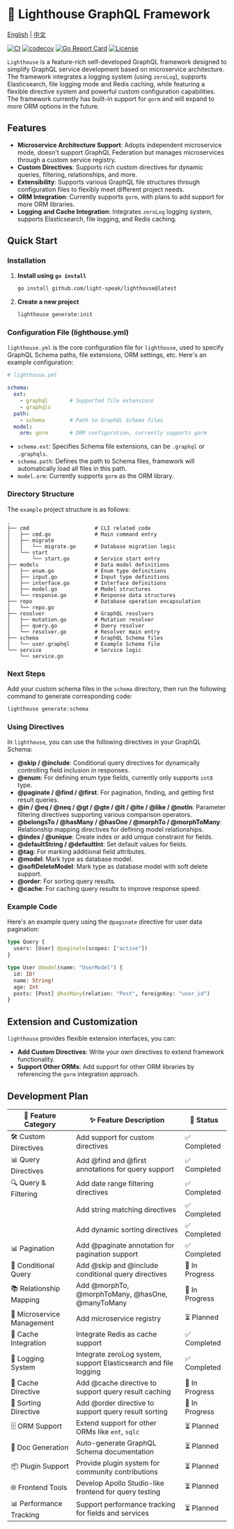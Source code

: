 # **🚢 Lighthouse GraphQL Framework**

[English](https://github.com/light-speak/lighthouse/blob/main/README.md) | [中文](https://github.com/light-speak/lighthouse/blob/main/README_zh.md)

[![CI](https://github.com/light-speak/lighthouse/actions/workflows/main.yml/badge.svg)](https://github.com/light-speak/lighthouse/actions/workflows/main.yml)
[![codecov](https://codecov.io/gh/light-speak/lighthouse/branch/main/graph/badge.svg)](https://codecov.io/gh/light-speak/lighthouse)
[![Go Report Card](https://goreportcard.com/badge/github.com/light-speak/lighthouse)](https://goreportcard.com/report/github.com/light-speak/lighthouse)
[![License](https://img.shields.io/badge/License-Apache%202.0-blue.svg)](https://opensource.org/licenses/Apache-2.0)

`Lighthouse` is a feature-rich self-developed GraphQL framework designed to simplify GraphQL service development based on microservice architecture. The framework integrates a logging system (using `zeroLog`), supports Elasticsearch, file logging mode and Redis caching, while featuring a flexible directive system and powerful custom configuration capabilities. The framework currently has built-in support for `gorm` and will expand to more ORM options in the future.

## Features

- **Microservice Architecture Support**: Adopts independent microservice mode, doesn't support GraphQL Federation but manages microservices through a custom service registry.
- **Custom Directives**: Supports rich custom directives for dynamic queries, filtering, relationships, and more.
- **Extensibility**: Supports various GraphQL file structures through configuration files to flexibly meet different project needs.
- **ORM Integration**: Currently supports `gorm`, with plans to add support for more ORM libraries.
- **Logging and Cache Integration**: Integrates `zeroLog` logging system, supports Elasticsearch, file logging, and Redis caching.

## Quick Start

### Installation

1. **Install using `go install`**

   ```bash
   go install github.com/light-speak/lighthouse@latest
   ```

2. **Create a new project**

   ```bash
   lighthouse generate:init
   ```

### Configuration File (lighthouse.yml)

`lighthouse.yml` is the core configuration file for `lighthouse`, used to specify GraphQL Schema paths, file extensions, ORM settings, etc. Here's an example configuration:

```yaml
# lighthouse.yml

schema:
  ext:
    - graphql       # Supported file extensions
    - graphqls
  path:
    - schema        # Path to GraphQL Schema files
  model:
    orm: gorm       # ORM configuration, currently supports gorm
```

- `schema.ext`: Specifies Schema file extensions, can be `.graphql` or `.graphqls`.
- `schema.path`: Defines the path to Schema files, framework will automatically load all files in this path.
- `model.orm`: Currently supports `gorm` as the ORM library.

### Directory Structure

The `example` project structure is as follows:

```plaintext
.
├── cmd                     # CLI related code
│   ├── cmd.go              # Main command entry
│   ├── migrate
│   │   └── migrate.go      # Database migration logic
│   └── start
│       └── start.go        # Service start entry
├── models                  # Data model definitions
│   ├── enum.go             # Enum type definitions
│   ├── input.go            # Input type definitions
│   ├── interface.go        # Interface definitions
│   ├── model.go            # Model structures
│   └── response.go         # Response data structures
├── repo                    # Database operation encapsulation
│   └── repo.go
├── resolver                # GraphQL resolvers
│   ├── mutation.go         # Mutation resolver
│   ├── query.go            # Query resolver
│   └── resolver.go         # Resolver main entry
├── schema                  # GraphQL Schema files
│   └── user.graphql        # Example Schema file
└── service                 # Service logic
    └── service.go
```

### Next Steps

Add your custom schema files in the `schema` directory, then run the following command to generate corresponding code:

```bash
lighthouse generate:schema
```

### Using Directives

In `lighthouse`, you can use the following directives in your GraphQL Schema:

- **@skip / @include**: Conditional query directives for dynamically controlling field inclusion in responses.
- **@enum**: For defining enum type fields, currently only supports `int8` type.
- **@paginate / @find / @first**: For pagination, finding, and getting first result queries.
- **@in / @eq / @neq / @gt / @gte / @lt / @lte / @like / @notIn**: Parameter filtering directives supporting various comparison operators.
- **@belongsTo / @hasMany / @hasOne / @morphTo / @morphToMany**: Relationship mapping directives for defining model relationships.
- **@index / @unique**: Create index or add unique constraint for fields.
- **@defaultString / @defaultInt**: Set default values for fields.
- **@tag**: For marking additional field attributes.
- **@model**: Mark type as database model.
- **@softDeleteModel**: Mark type as database model with soft delete support.
- **@order**: For sorting query results.
- **@cache**: For caching query results to improve response speed.

### Example Code

Here's an example query using the `@paginate` directive for user data pagination:

```graphql
type Query {
  users: [User] @paginate(scopes: ["active"])
}

type User @model(name: "UserModel") {
  id: ID!
  name: String!
  age: Int
  posts: [Post] @hasMany(relation: "Post", foreignKey: "user_id")
}
```

## Extension and Customization

`lighthouse` provides flexible extension interfaces, you can:

- **Add Custom Directives**: Write your own directives to extend framework functionality.
- **Support Other ORMs**: Add support for other ORM libraries by referencing the `gorm` integration approach.

## Development Plan

| 🚀 Feature Category | ✨ Feature Description | 📅 Status |
|-------------------|---------------------|-----------|
| 🛠️ Custom Directives | Add support for custom directives | ✅ Completed |
| 📊 Query Directives | Add @find and @first annotations for query support | ✅ Completed |
| 🔍 Query & Filtering | Add date range filtering directives | ✅ Completed |
|                    | Add string matching directives | ✅ Completed |
|                    | Add dynamic sorting directives | ✅ Completed |
| 📊 Pagination | Add @paginate annotation for pagination support | ✅ Completed |
| 📜 Conditional Query | Add @skip and @include conditional query directives | 🚧 In Progress |
| 📚 Relationship Mapping | Add @morphTo, @morphToMany, @hasOne, @manyToMany | 🚧 In Progress |
| 🔧 Microservice Management | Add microservice registry | ⏳ Planned |
| 💾 Cache Integration | Integrate Redis as cache support | ✅ Completed |
| 📝 Logging System | Integrate zeroLog system, support Elasticsearch and file logging | ✅ Completed |
| 🔄 Cache Directive | Add @cache directive to support query result caching | 🚧 In Progress |
| 🔀 Sorting Directive | Add @order directive to support query result sorting | 🚧 In Progress |
| 🗄️ ORM Support | Extend support for other ORMs like `ent`, `sqlc` | ⏳ Planned |
| 📑 Doc Generation | Auto-generate GraphQL Schema documentation | ⏳ Planned |
| 📦 Plugin Support | Provide plugin system for community contributions | ⏳ Planned |
| 🌐 Frontend Tools | Develop Apollo Studio-like frontend for query testing | ⏳ Planned |
| 📊 Performance Tracking | Support performance tracking for fields and services | ⏳ Planned |

